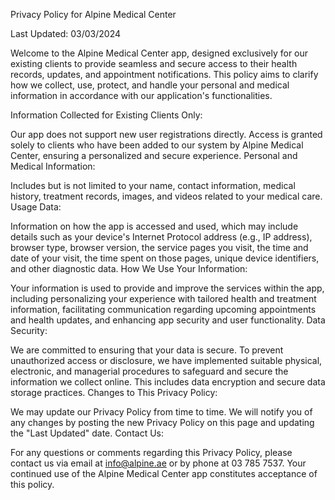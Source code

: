 Privacy Policy for Alpine Medical Center

Last Updated: 03/03/2024

Welcome to the Alpine Medical Center app, designed exclusively for our existing clients to provide seamless and secure access to their health records, updates, and appointment notifications. This policy aims to clarify how we collect, use, protect, and handle your personal and medical information in accordance with our application's functionalities.

Information Collected for Existing Clients Only:

Our app does not support new user registrations directly. Access is granted solely to clients who have been added to our system by Alpine Medical Center, ensuring a personalized and secure experience.
Personal and Medical Information:

Includes but is not limited to your name, contact information, medical history, treatment records, images, and videos related to your medical care.
Usage Data:

Information on how the app is accessed and used, which may include details such as your device's Internet Protocol address (e.g., IP address), browser type, browser version, the service pages you visit, the time and date of your visit, the time spent on those pages, unique device identifiers, and other diagnostic data.
How We Use Your Information:

Your information is used to provide and improve the services within the app, including personalizing your experience with tailored health and treatment information, facilitating communication regarding upcoming appointments and health updates, and enhancing app security and user functionality.
Data Security:

We are committed to ensuring that your data is secure. To prevent unauthorized access or disclosure, we have implemented suitable physical, electronic, and managerial procedures to safeguard and secure the information we collect online. This includes data encryption and secure data storage practices.
Changes to This Privacy Policy:

We may update our Privacy Policy from time to time. We will notify you of any changes by posting the new Privacy Policy on this page and updating the "Last Updated" date.
Contact Us:

For any questions or comments regarding this Privacy Policy, please contact us via email at info@alpine.ae or by phone at 03 785 7537.
Your continued use of the Alpine Medical Center app constitutes acceptance of this policy.
